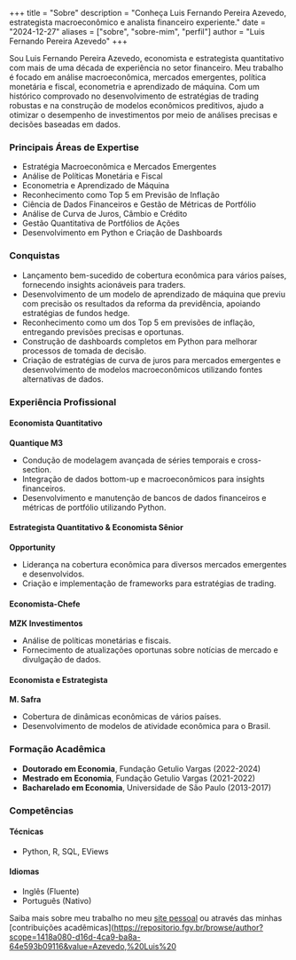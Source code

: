 +++
title = "Sobre"
description = "Conheça Luis Fernando Pereira Azevedo, estrategista macroeconômico e analista financeiro experiente."
date = "2024-12-27"
aliases = ["sobre", "sobre-mim", "perfil"]
author = "Luis Fernando Pereira Azevedo"
+++

Sou Luis Fernando Pereira Azevedo, economista e estrategista quantitativo com mais de uma década de experiência no setor financeiro. Meu trabalho é focado em análise macroeconômica, mercados emergentes, política monetária e fiscal, econometria e aprendizado de máquina. Com um histórico comprovado no desenvolvimento de estratégias de trading robustas e na construção de modelos econômicos preditivos, ajudo a otimizar o desempenho de investimentos por meio de análises precisas e decisões baseadas em dados.

### Principais Áreas de Expertise
- Estratégia Macroeconômica e Mercados Emergentes
- Análise de Políticas Monetária e Fiscal
- Econometria e Aprendizado de Máquina
- Reconhecimento como Top 5 em Previsão de Inflação
- Ciência de Dados Financeiros e Gestão de Métricas de Portfólio
- Análise de Curva de Juros, Câmbio e Crédito
- Gestão Quantitativa de Portfólios de Ações
- Desenvolvimento em Python e Criação de Dashboards

### Conquistas
- Lançamento bem-sucedido de cobertura econômica para vários países, fornecendo insights acionáveis para traders.  
- Desenvolvimento de um modelo de aprendizado de máquina que previu com precisão os resultados da reforma da previdência, apoiando estratégias de fundos hedge.  
- Reconhecimento como um dos Top 5 em previsões de inflação, entregando previsões precisas e oportunas.  
- Construção de dashboards completos em Python para melhorar processos de tomada de decisão.  
- Criação de estratégias de curva de juros para mercados emergentes e desenvolvimento de modelos macroeconômicos utilizando fontes alternativas de dados.

### Experiência Profissional
#### Economista Quantitativo  
**Quantique M3**  
- Condução de modelagem avançada de séries temporais e cross-section.  
- Integração de dados bottom-up e macroeconômicos para insights financeiros.  
- Desenvolvimento e manutenção de bancos de dados financeiros e métricas de portfólio utilizando Python.  

#### Estrategista Quantitativo & Economista Sênior  
**Opportunity**  
- Liderança na cobertura econômica para diversos mercados emergentes e desenvolvidos.  
- Criação e implementação de frameworks para estratégias de trading.  

#### Economista-Chefe  
**MZK Investimentos**  
- Análise de políticas monetárias e fiscais.  
- Fornecimento de atualizações oportunas sobre notícias de mercado e divulgação de dados.  

#### Economista e Estrategista  
**M. Safra**  
- Cobertura de dinâmicas econômicas de vários países.  
- Desenvolvimento de modelos de atividade econômica para o Brasil.  

### Formação Acadêmica
- **Doutorado em Economia**, Fundação Getulio Vargas (2022-2024)  
- **Mestrado em Economia**, Fundação Getulio Vargas (2021-2022)  
- **Bacharelado em Economia**, Universidade de São Paulo (2013-2017)  

### Competências
#### Técnicas  
- Python, R, SQL, EViews  

#### Idiomas  
- Inglês (Fluente)  
- Português (Nativo)  

Saiba mais sobre meu trabalho no meu [site pessoal](https://lfpazevedo.pythonanywhere.com) ou através das minhas [contribuições acadêmicas](https://repositorio.fgv.br/browse/author?scope=1418a080-d16d-4ca9-ba8a-64e593b09116&value=Azevedo,%20Luis%20
